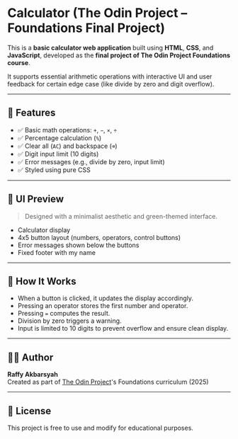 #  Calculator (The Odin Project – Foundations Final Project)

This is a **basic calculator web application** built using **HTML**, **CSS**, and **JavaScript**, developed as the **final project of The Odin Project Foundations course**.

It supports essential arithmetic operations with interactive UI and user feedback for certain edge case (like divide by zero and digit overflow).

---

## 🚀 Features

- ✅ Basic math operations: `+`, `−`, `×`, `÷`
- ✅ Percentage calculation (`%`)
- ✅ Clear all (`AC`) and backspace (`⌫`)
- ✅ Digit input limit (10 digits)
- ✅ Error messages (e.g., divide by zero, input limit)
- ✅ Styled using pure CSS

---

## 📸 UI Preview

> Designed with a minimalist aesthetic and green-themed interface.

- Calculator display 
- 4x5 button layout (numbers, operators, control buttons)
- Error messages shown below the buttons
- Fixed footer with my name

---

## 🧠 How It Works

- When a button is clicked, it updates the display accordingly.
- Pressing an operator stores the first number and operator.
- Pressing `=` computes the result.
- Division by zero triggers a warning.
- Input is limited to 10 digits to prevent overflow and ensure clean display.

---

## 👨‍💻 Author

**Raffy Akbarsyah**  
Created as part of [The Odin Project](https://www.theodinproject.com/)'s Foundations curriculum (2025)

---

## 📜 License

This project is free to use and modify for educational purposes.
